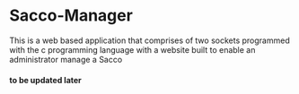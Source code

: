 # Sacco-Manager
This is a web based application that comprises of two sockets programmed with the c programming language with a website built to enable an administrator manage a Sacco 
#### to be updated later ####
